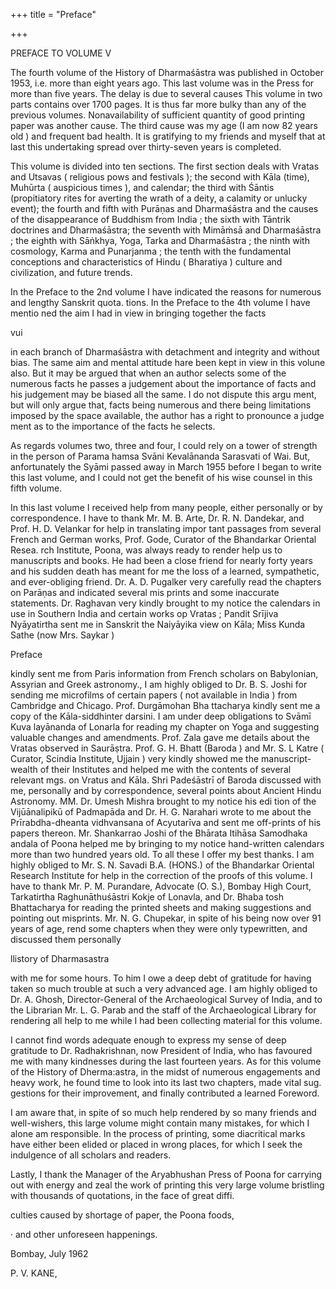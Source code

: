 +++
title = "Preface"

+++

PREFACE TO VOLUME V 

The fourth volume of the History of Dharmaśāstra was published in October 1953, i.e. more than eight years ago. This last volume was in the Press for more than five years. The delay is due to several causes This volume in two parts contains over 1700 pages. It is thus far more bulky than any of the previous volumes. Nonavailability of sufficient quantity of good printing paper was another cause. The third cause was my age (I am now 82 years old ) and frequent bad health. It is gratifying to my friends and myself that at last this undertaking spread over thirty-seven years is completed. 

This volume is divided into ten sections. The first section deals with Vratas and Utsavas ( religious pows and festivals ); the second with Kāla (time), Muhūrta ( auspicious times ), and calendar; the third with Śāntis (propitiatory rites for averting the wrath of a deity, a calamity or unlucky event); the fourth and fifth with Purāṇas and Dharmaśāstra and the causes of the disappearance of Buddhism from India ; the sixth with Tāntrik doctrines and Dharmaśāstra; the seventh with Mimāṁsā and Dharmaśāstra ; the eighth with Sāṅkhya, Yoga, Tarka and Dharmaśāstra ; the ninth with cosmology, Karma and Punarjanma ; the tenth with the fundamental conceptions and characteristics of Hindu ( Bharatiya ) culture and civilization, and future trends. 

In the Preface to the 2nd volume I have indicated the reasons for numerous and lengthy Sanskrit quota. tions. In the Preface to the 4th volume I have mentio ned the aim I had in view in bringing together the facts 

vui 



in each branch of Dharmaśāstra with detachment and integrity and without bias. The same aim and mental attitude hare been kept in view in this volune also. But it may be argued that when an author selects some of the numerous facts he passes a judgement about the importance of facts and his judgement may be biased all the same. I do not dispute this argu ment, but will only argue that, facts being numerous and there being limitations imposed by the space available, the author has a right to pronounce a judge ment as to the importance of the facts he selects. 

As regards volumes two, three and four, I could rely on a tower of strength in the person of Parama hamsa Svāni Kevalānanda Sarasvati of Wai. But, anfortunately the Syāmi passed away in March 1955 before I began to write this last volume, and I could not get the benefit of his wise counsel in this fifth volume. 

In this last volume I received help from many people, either personally or by correspondence. I have to thank Mr. M. B. Arte, Dr. R. N. Dandekar, and Prof. H. D. Velankar for help in translating impor tant passages from several French and German works, Prof. Gode, Curator of the Bhandarkar Oriental Resea. rch Institute, Poona, was always ready to render help us to manuscripts and books. He had been a close friend for nearly forty years and his sudden death has meant for me the loss of a learned, sympathetic, and ever-obliging friend. Dr. A. D. Pugalker very carefully read the chapters on Parāṇas and indicated several mis prints and some inaccurate statements. Dr. Raghavan very kindly brought to my notice the calendars in use in Southern India and certain works op Vratas ; Pandit Srījiva Nyāyatirtha sent me in Sanskrit the Naiyāyika view on Kāla; Miss Kunda Sathe (now Mrs. Saykar ) 

Preface 

kindly sent me from Paris information from French scholars on Babylonian, Assyrian and Greek astronomy., I am highly obliged to Dr. B. S. Joshi for sending me microfilms of certain papers ( not available in India ) from Cambridge and Chicago. Prof. Durgāmohan Bha ttacharya kindly sent me a copy of the Kāla-siddhinter darsini. I am under deep obligations to Svāmī Kuva layānanda of Lonarla for reading my chapter on Yoga and suggesting valuable changes and amendments. Prof. Zala gave me details about the Vratas observed in Saurāṣtra. Prof. G. H. Bhatt (Baroda ) and Mr. S. L Katre ( Curator, Scindia Institute, Ujjain ) very kindly showed me the manuscript-wealth of their Institutes and helped me with the contents of several relevant mgs. on Vratus and Kāla. Shri Padeśāstrī of Baroda discussed with me, personally and by correspondence, several points about Ancient Hindu Astronomy. MM. Dr. Umesh Mishra brought to my notice his edi tion of the Vijūānalipikū of Padmapāda and Dr. H. G. Narahari wrote to me about the Prīrabdha-dheanta vidhvansana of Acyutarīva and sent me off-prints of his papers thereon. Mr. Shankarrao Joshi of the Bhārata Itihāsa Samodhaka andala of Poona helped me by bringing to my notice hand-written calendars more than two hundred years old. To all these I offer my best thanks. I am highly obliged to Mr. S. N. Savadi B.A. (HONS.) of the Bhandarkar Oriental Research Institute for help in the correction of the proofs of this volume. I have to thank Mr. P. M. Purandare, Advocate (O. S.), Bombay High Court, Tarkatirtha Raghunāthuśāstri Kokje of Lonavla, and Dr. Bhaba tosh Bhattacharya for reading the printed sheets and making suggestions and pointing out misprints. Mr. N. G. Chupekar, in spite of his being now over 91 years of age, rend some chapters when they were only typewritten, and discussed them personally 

llistory of Dharmasastra 

with me for some hours. To him I owe a deep debt of gratitude for having taken so much trouble at such a very advanced age. I am highly obliged to Dr. A. Ghosh, Director-General of the Archaeological Survey of India, and to the Librarian Mr. L. G. Parab and the staff of the Archaeological Library for rendering all help to me while I had been collecting material for this volume. 

I cannot find words adequate enough to express my sense of deep gratitude to Dr. Radhakrishnan, now President of India, who has favoured me with many kindnesses during the last fourteen years. As for this volume of the History of Dherma:astra, in the midst of numerous engagements and heavy work, he found time to look into its last two chapters, made vital sug. gestions for their improvement, and finally contributed a learned Foreword. 

I am aware that, in spite of so much help rendered by so many friends and well-wishers, this large volume might contain many mistakes, for which I alone am responsible. In the process of printing, some diacritical marks have either been elided or placed in wrong places, for which I seek the indulgence of all scholars and readers. 

Lastly, I thank the Manager of the Aryabhushan Press of Poona for carrying out with energy and zeal the work of printing this very large volume bristling with thousands of quotations, in the face of great diffi. 

culties caused by shortage of paper, the Poona foods, 

· and other unforeseen happenings. 

Bombay, July 1962 

P. V. KANE, 
